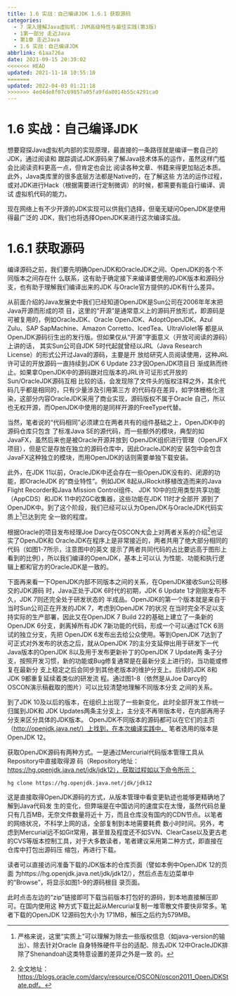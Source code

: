 ```yaml
---
title: 1.6 实战：自己编译JDK 1.6.1 获取源码
categories: 
  - 7 深入理解Java虛拟机：JVM高级特性与最佳实践(第3版)
  - 1第一部分 走近Java
  - 第1章 走近Java
  - 1.6 实战：自己编译JDK
abbrlink: 61aa726a
date: 2021-09-15 20:39:02
<<<<<<< HEAD
updated: 2021-11-18 10:55:10
=======
updated: 2022-04-03 01:21:18
>>>>>>> 4ed4de8f07c69857a05fa9fda8014b55c4291ca0
---
```

# 1.6 实战：自己编译JDK
想要窥探Java虚拟机内部的实现原理，最直接的一条路径就是编译一套自己的JDK，通过阅读和 跟踪调试JDK源码来了解Java技术体系的运作，虽然这样门槛会比阅读资料更高一点，但肯定也会比 阅读各种文章、书籍来得更加贴近本质。此外，Java类库里的很多底层方法都是Native的，在了解这些 方法的运作过程，或对JDK进行Hack（根据需要进行定制微调）的时候，都需要有能自行编译、调试 虚拟机代码的能力。

现在网络上有不少开源的JDK实现可以供我们选择，但毫无疑问OpenJDK是使用得最广泛的 JDK，我们也将选择OpenJDK来进行这次编译实战。

# 1.6.1 获取源码
编译源码之前，我们要先明确OpenJDK和OracleJDK之间、OpenJDK的各个不同版本之间存在什 么联系，这有助于确定接下来编译要使用的JDK版本和源码分支，也有助于理解我们编译出来的JDK 与Oracle官方提供的JDK有什么差异。

从前面介绍的Java发展史中我们已经知道OpenJDK是Sun公司在2006年年末把Java开源而形成的项 目，这里的“开源”是通常意义上的源码开放形式，即源码是可被复用的，例如OracleJDK、Oracle OpenJDK、AdoptOpenJDK、Azul Zulu、SAP SapMachine、Amazon Corretto、IcedTea、UltraViolet等 都是从OpenJDK源码衍生出的发行版。但如果仅从“开源”字面意义（开放可阅读的源码）上讲的话， 其实Sun公司自JDK 5时代起就曾经以JRL（Java Research License）的形式公开过Java的源码，主要是开 放给研究人员阅读使用，这种JRL许可证的开放源码一直持续到JDK 6 Update 23才因OpenJDK项目日 渐成熟而终止。如果拿OpenJDK中的源码跟对应版本的JRL许可证形式开放的Sun/OracleJDK源码互相 比较的话，会发现除了文件头的版权注释之外，其余代码几乎都是相同的，只有少量涉及引用第三方 的代码存在差异，如字体栅格化渲染，这部分内容OracleJDK采用了商业实现，源码版权不属于Oracle 自己，所以也无权开源，而OpenJDK中使用的是同样开源的FreeType代替。

当然，笔者说的“代码相同”必须建立在两者共有的组件基础之上，OpenJDK中的源码仓库只包含 了标准Java SE的源代码，而一些额外的模块，典型的如JavaFX，虽然后来也是被Oracle开源并放到 OpenJDK组织进行管理（OpenJFX项目），但是它是存放在独立的源码仓库中，因此OracleJDK的安 装包中会包含JavaFX这种独立的模块，而用OpenJDK的话则需要单独下载安装。

此外，在JDK 11以前，OracleJDK中还会存在一些OpenJDK没有的、闭源的功能，即OracleJDK 的“商业特性”。例如JDK 8起从JRockit移植改造而来的Java Flight Recorder和Java Mission Control组件、 JDK 10中的应用类型共享功能（AppCDS）和JDK 11中的ZGC收集器，这些功能在JDK 11时才全部开 源到了OpenJDK中。到了这个阶段，我们已经可以认为OpenJDK与OracleJDK代码实质上[^1]已达到完 全一致的程度。

根据Oracle的项目发布经理Joe Darcy在OSCON大会上对两者关系的介绍[^2]也证实了OpenJDK和 OracleJDK在程序上是非常接近的，两者共用了绝大部分相同的代码（如图1-7所示，注意图中的英文 提示了两者共同代码的占比要远高于图形上看到的比例），所以我们编译的OpenJDK，基本上可以认 为性能、功能和执行逻辑上都和官方的OracleJDK是一致的。

下面再来看一下OpenJDK内部不同版本之间的关系，在OpenJDK接收Sun公司移交的JDK源码 时，Java正处于JDK 6时代的初期，JDK 6 Update 1才刚刚发布不久，JDK 7则还完全处于研发状态的 半成品。OpenJDK的第一个版本就是来自于当时Sun公司正在开发的JDK 7，考虑到OpenJDK 7的状况 在当时完全不足以支持实际的生产部署，因此又在OpenJDK 7 Build 22的基础上建立了一条新的 OpenJDK 6分支，剥离掉所有JDK 7新功能的代码，形成一个可以通过TCK 6测试的独立分支，先把 OpenJDK 6发布出去给公众使用。等到OpenJDK 7达到了可正式对外发布的状态之后，就从OpenJDK 7的主分支延伸出用于研发下一代Java版本的OpenJDK 8以及用于发布更新补丁的OpenJDK 7 Update两 条子分支，按照开发习惯，新的功能或Bug修复通常是在最新分支上进行的，当功能或修复在最新分 支上稳定之后会同步到其他老版本的维护分支上。后续的JDK 8和JDK 9都重复延续着类似的研发流 程。通过图1-8（依然是从Joe Darcy的OSCON演示稿截取的图片）可以比较清楚地理解不同版本分支 之间的关系。

到了JDK 10及以后的版本，在组织上出现了一些新变化，此时全部开发工作统一归属到JDK和 JDK Updates两条主分支上，主分支不再带版本号，在内部再用子分支来区分具体的JDK版本。 OpenJDK不同版本的源码都可以在它们的主页（http://openjdk.java.net/）上找到，在本次编译实践中， 笔者选用的版本是OpenJDK 12。

获取OpenJDK源码有两种方式。一是通过Mercurial代码版本管理工具从Repository中直接取得源 码（Repository地址：https://hg.openjdk.java.net/jdk/jdk12），获取过程如以下命令所示：

```
hg clone https://hg.openjdk.java.net/jdk/jdk12
```
这是直接取得OpenJDK源码的方式，从版本管理中看变更轨迹也能够更精确地了解到Java代码发 生的变化，但弊端是在中国访问的速度实在太慢，虽然代码总量只有几百MB，无奈文件数量将近十 万，而且仓库没有国内的CDN节点。以笔者的网络状况，不科学上网的话，全部复制到本地需要耗费 数小时时间。另外，考虑到Mercurial远不如Git常用，甚至普及程度还不如SVN、ClearCase以及更古老 的CVS等版本控制工具，对于大多数读者，笔者建议采用第二种方式，即直接在仓库中打包出源码压 缩包，再进行下载。

读者可以直接访问准备下载的JDK版本的仓库页面（譬如本例中OpenJDK 12的页面 为https://hg.openjdk.java.net/jdk/jdk12/），然后点击左边菜单中的“Browse”，将显示如图1-9的源码根目 录页面。

此时点击左边的“zip”链接即可下载当前版本打包好的源码，到本地直接解压即可。在国内使用这 种方式下载比起从Mercurial复制一堆零散文件要快非常多。笔者下载的OpenJDK 12源码包大小为 171MB，解压之后约为579MB。


[^1]: 严格来说，这里“实质上”可以理解为除去一些版权信息（如java-version的输出）、除去针对Oracle 自身特殊硬件平台的适配、除去JDK 12中OracleJDK排除了Shenandoah这类特意设置的差异之外是一致 的。
[^2]: 全文地址：https://blogs.oracle.com/darcy/resource/OSCON/oscon2011_OpenJDKState.pdf。
